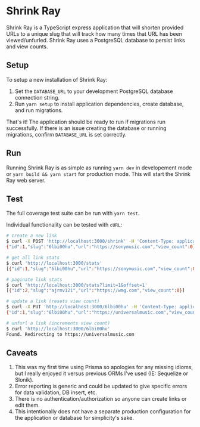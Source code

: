 # Shrink Ray

Shrink Ray is a TypeScript express application that will shorten provided URLs to a unique slug that will track how many
times that URL has been viewed/unfurled. Shrink Ray uses a PostgreSQL database to persist links and view counts.

## Setup

To setup a new installation of Shrink Ray:

1. Set the `DATABASE_URL` to your development PostgreSQL database connection string.
2. Run `yarn setup` to install application dependencies, create database, and run migrations.

That's it! The application should be ready to run if migrations run successfully. If there is an issue creating the
database or running migrations, confirm `DATABASE_URL` is set correctly.

## Run

Running Shrink Ray is as simple as running `yarn dev` in developement mode or `yarn build && yarn start` for production
mode. This will start the Shrink Ray web server.

## Test

The full coverage test suite can be run with `yarn test`.

Individual functionality can be tested with `cURL`:

```bash
# create a new link
$ curl -X POST 'http://localhost:3000/shrink' -H 'Content-Type: application/json' -d '{"url":"https://sonymusic.com"}'
{"id":1,"slug":"6lbi00hu","url":"https://sonymusic.com","view_count":0}

# get all link stats
$ curl 'http://localhost:3000/stats'
[{"id":1,"slug":"6lbi00hu","url":"https://sonymusic.com","view_count":0},{"id":2,"slug":"ajrmv12i","url":"https://wmg.com","view_count":0}]

# paginate link stats
$ curl 'http://localhost:3000/stats?limit=1&offset=1'
[{"id":2,"slug":"ajrmv12i","url":"https://wmg.com","view_count":0}]

# update a link (resets view count)
$ curl -X PUT 'http://localhost:3000/6lbi00hu' -H 'Content-Type: application/json' -d '{"url":"https://universalmusic.com"}'
{"id":1,"slug":"6lbi00hu","url":"https://universalmusic.com","view_count":0}

# unfurl a link (increments view count)
$ curl 'http://localhost:3000/6lbi00hu'
Found. Redirecting to https://universalmusic.com
```

## Caveats

1. This was my first time using Prisma so apologies for any missing idioms, but I really enjoyed it versus previous ORMs
   I've used (IE: Sequelize or Slonik).
2. Error reporting is generic and could be updated to give specific errors for data validation, DB insert, etc.
3. There is no authentication/authorization so anyone can create links or edit them.
4. This intentionally does not have a separate production configuration for the application or database for simplicity's sake.
